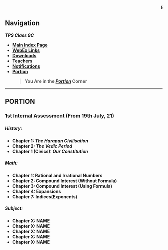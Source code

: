 <marquee behavior="scroll" direction="left"><strong>EXAMS FROM 19th JULY!!  !!STAY STRONG!!</strong></marquee>

## Navigation
***TPS Class 9C***
- [**Main Index Page**](https://v1s1t0r999.github.io/TPSClass9C/index)
- [**WebEx Links**](https://v1s1t0r999.github.io/TPSClass9C/WebEx_Links)
- [**Downloads**](https://v1s1t0r999.github.io/TPSClass9C/downloads)
- [**Teachers**](https://v1s1t0r999.github.io/TPSClass9C/Teachers)
- [**Notifications**](https://v1s1t0r999.github.io/TPSClass9C/Notifications)
- [**Portion**](https://v1s1t0r999.github.io/TPSClass9C/Portion)
    > **You Are in the [*Portion*](https://v1s1t0r999.github.io/TPSClass9C/Portion) Corner**


---

## PORTION
### **1st Internal Assessment (From 19th July, 21)**
##### **History:**
   - **Chapter 1: _The Harapan Civilisation_**
   - **Chapter 2: _The Vedic Period_**
   - **Chapter 1 (Civics): _Our Constitution_**


##### **Math:**
   - **Chapter 1: Rational and Irrational Numbers**
   - **Chapter 2: Compound Interest (Without Formula)**
   - **Chapter 3: Compound Interest (Using Formula)**
   - **Chapter 4: Expansions**
   - **Chapter 7: Indices(Exponents)**


##### **Subject:**
   - **Chapter X: NAME**
   - **Chapter X: NAME**
   - **Chapter X: NAME**
   - **Chapter X: NAME**
   - **Chapter X: NAME**

